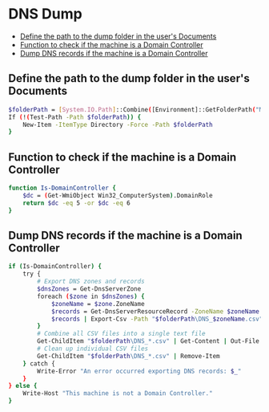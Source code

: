 # DNS Dump <!-- omit from toc -->
- [Define the path to the dump folder in the user's Documents](#define-the-path-to-the-dump-folder-in-the-users-documents)
- [Function to check if the machine is a Domain Controller](#function-to-check-if-the-machine-is-a-domain-controller)
- [Dump DNS records if the machine is a Domain Controller](#dump-dns-records-if-the-machine-is-a-domain-controller)

## Define the path to the dump folder in the user's Documents
```sh
$folderPath = [System.IO.Path]::Combine([Environment]::GetFolderPath("MyDocuments"), "Dump")
If (!(Test-Path -Path $folderPath)) {
    New-Item -ItemType Directory -Force -Path $folderPath
}
```
## Function to check if the machine is a Domain Controller
```sh
function Is-DomainController {
    $dc = (Get-WmiObject Win32_ComputerSystem).DomainRole
    return $dc -eq 5 -or $dc -eq 6
}
```
## Dump DNS records if the machine is a Domain Controller
```sh
if (Is-DomainController) {
    try {
        # Export DNS zones and records
        $dnsZones = Get-DnsServerZone
        foreach ($zone in $dnsZones) {
            $zoneName = $zone.ZoneName
            $records = Get-DnsServerResourceRecord -ZoneName $zoneName
            $records | Export-Csv -Path "$folderPath\DNS_$zoneName.csv" -NoTypeInformation
        }
        # Combine all CSV files into a single text file
        Get-ChildItem "$folderPath\DNS_*.csv" | Get-Content | Out-File "$folderPath\DNS.txt" -Encoding utf8
        # Clean up individual CSV files
        Get-ChildItem "$folderPath\DNS_*.csv" | Remove-Item
    } catch {
        Write-Error "An error occurred exporting DNS records: $_"
    }
} else {
    Write-Host "This machine is not a Domain Controller."
}
```